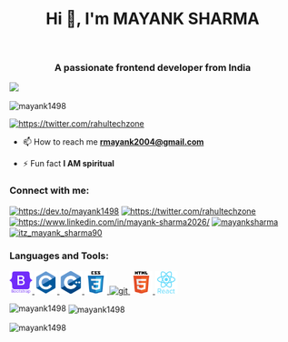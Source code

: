 <h1 align="center"> <Br>Hi 👋, I'm MAYANK SHARMA</h1></Br>
<h3 align="center">A passionate frontend developer from India</h3>
<img aling="right"aly="coding" width="400"src="https://camo.githubusercontent.com/cae12fddd9d6982901d82580bdf321d81fb299141098ca1c2d4891870827bf17/68747470733a2f2f6d69726f2e6d656469756d2e636f6d2f6d61782f313336302f302a37513379765349765f7430696f4a2d5a2e676966">

<p align="left"> <img src="https://komarev.com/ghpvc/?username=mayank1498&label=Profile%20views&color=0e75b6&style=flat" alt="mayank1498" /> </p>

<p align="left"> <a href="https://twitter.com/https://twitter.com/rahultechzone" target="blank"><img src="https://img.shields.io/twitter/follow/https://twitter.com/rahultechzone?logo=twitter&style=for-the-badge" alt="https://twitter.com/rahultechzone" /></a> </p>

- 📫 How to reach me **rmayank2004@gmail.com**

- ⚡ Fun fact **I AM spiritual**

<h3 align="left">Connect with me:</h3>
<p align="left">
<a href="https://dev.to/https://dev.to/mayank1498" target="blank"><img align="center" src="https://raw.githubusercontent.com/rahuldkjain/github-profile-readme-generator/master/src/images/icons/Social/devto.svg" alt="https://dev.to/mayank1498" height="30" width="40" /></a>
<a href="https://twitter.com/https://twitter.com/rahultechzone" target="blank"><img align="center" src="https://raw.githubusercontent.com/rahuldkjain/github-profile-readme-generator/master/src/images/icons/Social/twitter.svg" alt="https://twitter.com/rahultechzone" height="30" width="40" /></a>
<a href="https://linkedin.com/in/https://www.linkedin.com/in/mayank-sharma2026/" target="blank"><img align="center" src="https://raw.githubusercontent.com/rahuldkjain/github-profile-readme-generator/master/src/images/icons/Social/linked-in-alt.svg" alt="https://www.linkedin.com/in/mayank-sharma2026/" height="30" width="40" /></a>
<a href="https://fb.com/mayanksharma" target="blank"><img align="center" src="https://raw.githubusercontent.com/rahuldkjain/github-profile-readme-generator/master/src/images/icons/Social/facebook.svg" alt="mayanksharma" height="30" width="40" /></a>
<a href="https://instagram.com/itz_mayank_sharma90" target="blank"><img align="center" src="https://raw.githubusercontent.com/rahuldkjain/github-profile-readme-generator/master/src/images/icons/Social/instagram.svg" alt="itz_mayank_sharma90" height="30" width="40" /></a>
</p>

<h3 align="left">Languages and Tools:</h3>
<p align="left"> <a href="https://getbootstrap.com" target="_blank" rel="noreferrer"> <img src="https://raw.githubusercontent.com/devicons/devicon/master/icons/bootstrap/bootstrap-plain-wordmark.svg" alt="bootstrap" width="40" height="40"/> </a> <a href="https://www.cprogramming.com/" target="_blank" rel="noreferrer"> <img src="https://raw.githubusercontent.com/devicons/devicon/master/icons/c/c-original.svg" alt="c" width="40" height="40"/> </a> <a href="https://www.w3schools.com/cpp/" target="_blank" rel="noreferrer"> <img src="https://raw.githubusercontent.com/devicons/devicon/master/icons/cplusplus/cplusplus-original.svg" alt="cplusplus" width="40" height="40"/> </a> <a href="https://www.w3schools.com/css/" target="_blank" rel="noreferrer"> <img src="https://raw.githubusercontent.com/devicons/devicon/master/icons/css3/css3-original-wordmark.svg" alt="css3" width="40" height="40"/> </a> <a href="https://git-scm.com/" target="_blank" rel="noreferrer"> <img src="https://www.vectorlogo.zone/logos/git-scm/git-scm-icon.svg" alt="git" width="40" height="40"/> </a> <a href="https://www.w3.org/html/" target="_blank" rel="noreferrer"> <img src="https://raw.githubusercontent.com/devicons/devicon/master/icons/html5/html5-original-wordmark.svg" alt="html5" width="40" height="40"/> </a> <a href="https://reactjs.org/" target="_blank" rel="noreferrer"> <img src="https://raw.githubusercontent.com/devicons/devicon/master/icons/react/react-original-wordmark.svg" alt="react" width="40" height="40"/> </a> </p>

<p><img align="left" src="https://github-readme-stats.vercel.app/api/top-langs?username=mayank1498&show_icons=true&locale=en&layout=compact" alt="mayank1498" /></p>

<p>&nbsp;<img align="center" src="https://github-readme-stats.vercel.app/api?username=mayank1498&show_icons=true&locale=en" alt="mayank1498" /></p>

<p><img align="center" src="https://github-readme-streak-stats.herokuapp.com/?user=mayank1498&" alt="mayank1498" /></p>
